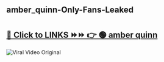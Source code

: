 
 ## amber_quinn-Only-Fans-Leaked

# <h2><a href="https://clipsfans.com/amber_quinn&ref=git">🔗 Click to LINKS ⏩⏩ 👉 🟢 amber quinn </a></h2>

<a href="https://clipsfans.com/amber_quinn&ref=git" rel="nofollow" data-target="animated-image.originalLink"><img src="https://i.ibb.co.com/xMMVF88/686577567.gif" alt="Viral Video Original" style="max-width: 100%; display: inline-block;" data-target="animated-image.originalImage"></a>
